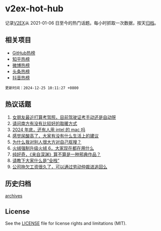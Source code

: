 # v2ex-hot-hub

 记录[V2EX](https://www.v2ex.com/)从 2021-01-06 日至今的热门话题。每小时抓取一次数据，按天[归档](archives)。
 
 ## 相关项目

- [GitHub热榜](https://github.com/lonnyzhang423/github-hot-hub)
- [知乎热榜](https://github.com/lonnyzhang423/zhihu-hot-hub)
- [微博热榜](https://github.com/lonnyzhang423/weibo-hot-hub)
- [头条热榜](https://github.com/lonnyzhang423/toutiao-hot-hub)
- [抖音热榜](https://github.com/lonnyzhang423/douyin-hot-hub)


 `更新时间：2024-12-25 10:11:27 +0800`

## 热议话题

1. [女朋友最近打算考驾照，目前驾驶证考手动还是自动呀](https://www.v2ex.com/t/1099832)
1. [请问南方有没有比较好的取暖方式](https://www.v2ex.com/t/1099833)
1. [2024 年底，还有人用 intel 的 mac 吗](https://www.v2ex.com/t/1099961)
1. [感觉尿酸高了，大家有没有什么生活上的建议](https://www.v2ex.com/t/1099862)
1. [为什么我对别人很大方对自己抠搜？](https://www.v2ex.com/t/1099899)
1. [火绒强制升级火绒 6，大家现在都在用什么](https://www.v2ex.com/t/1099856)
1. [纯好奇，《来自深渊》算不算是一种邪典作品？](https://www.v2ex.com/t/1099916)
1. [请教下大家什么是“全栈”](https://www.v2ex.com/t/1100069)
1. [公司拖欠工资很久了，可以通过劳动仲裁进追回么](https://www.v2ex.com/t/1099904)

## 历史归档

[archives](archives)

## License

See the [LICENSE](LICENSE) file for license rights and limitations (MIT).
